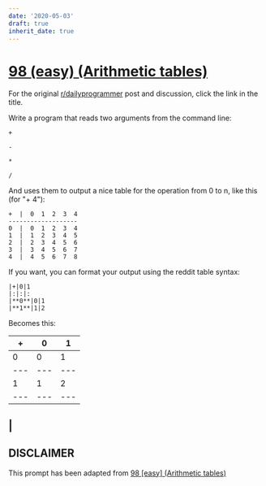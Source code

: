 ```yaml
---
date: '2020-05-03'
draft: true
inherit_date: true
---
```


# [98 (easy) (Arithmetic tables)](https://www.reddit.com/r/dailyprogrammer/comments/zx8vw/9152012_challenge_98_easy_arithmetic_tables/)

For the original [r/dailyprogrammer](https://www.reddit.com/r/dailyprogrammer/) post and discussion, click the link in the title.

Write a program that reads two arguments from the command line:


```
+
```

```
-
```

```
*
```

```
/
```
And uses them to output a nice table for the operation from 0 to n, like this (for "+ 4"):


```
+  |  0  1  2  3  4
-------------------
0  |  0  1  2  3  4 
1  |  1  2  3  4  5
2  |  2  3  4  5  6
3  |  3  4  5  6  7
4  |  4  5  6  7  8
```
If you want, you can format your output using the reddit table syntax:


```
|+|0|1
|:|:|:
|**0**|0|1
|**1**|1|2
```
Becomes this:


|+|0|1|
| --- | --- | --- |
|0|0|1|
| --- | --- | --- |
|1|1|2|
| --- | --- | --- |
|
----
## **DISCLAIMER**
This prompt has been adapted from [98 [easy] (Arithmetic tables)](https://www.reddit.com/r/dailyprogrammer/comments/zx8vw/9152012_challenge_98_easy_arithmetic_tables/
)
